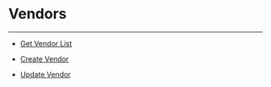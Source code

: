 # Vendors
---
- [Get Vendor List](./get-vendor-list/)

- [Create Vendor](./create-vendor/)

- [Update Vendor](./update-vendor/)

